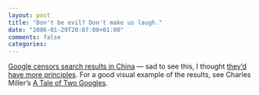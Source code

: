 ```yaml
---
layout: post
title: "Don't be evil? Don't make us laugh."
date: "2006-01-29T20:07:00+01:00"
comments: false
categories: 
---
```


<p><a href="http://www.theregister.co.uk/2006/01/27/google_doesnt_censor/">Google censors search results in China</a> &#8212; sad to see this, I thought <a href="http://www.wired.com/news/politics/0,70055-0.html?tw=wn_tophead_8">they&#8217;d have more principles</a>. For a good visual example of the results, see Charles Miller&#8217;s <a href="http://fishbowl.pastiche.org/2006/01/27/a_tale_of_two_googles">A Tale of Two Googles</a>.</p>


